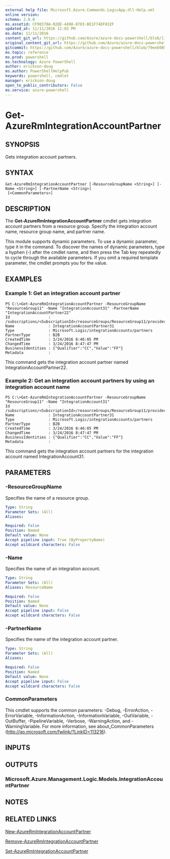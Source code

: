 ```yaml
---
external help file: Microsoft.Azure.Commands.LogicApp.dll-Help.xml
online version: 
schema: 2.0.0
ms.assetid: CF90378A-02DE-4498-8783-BE1F74EF832F
updated_at: 11/11/2016 11:03 PM
ms.date: 11/11/2016
content_git_url: https://github.com/Azure/azure-docs-powershell/blob/live/azureps-cmdlets-docs/ResourceManager/AzureRM.LogicApp/v2.2.0/Get-AzureRmIntegrationAccountPartner.md
original_content_git_url: https://github.com/Azure/azure-docs-powershell/blob/live/azureps-cmdlets-docs/ResourceManager/AzureRM.LogicApp/v2.2.0/Get-AzureRmIntegrationAccountPartner.md
gitcommit: https://github.com/Azure/azure-docs-powershell/blob/79eeb985ea480979357fb4695832a0c3d29a48bf/azureps-cmdlets-docs/ResourceManager/AzureRM.LogicApp/v2.2.0/Get-AzureRmIntegrationAccountPartner.md
ms.topic: reference
ms.prod: powershell
ms.technology: Azure PowerShell
author: erickson-doug
ms.author: PowerShellHelpPub
keywords: powershell, cmdlet
manager: erickson-doug
open_to_public_contributors: False
ms.service: azure-powershell
---
```


# Get-AzureRmIntegrationAccountPartner

## SYNOPSIS
Gets integration account partners.

## SYNTAX

```
Get-AzureRmIntegrationAccountPartner [-ResourceGroupName <String>] [-Name <String>] [-PartnerName <String>]
 [<CommonParameters>]
```

## DESCRIPTION
The **Get-AzureRmIntegrationAccountPartner** cmdlet gets integration account partners from a resource group.
Specify the integration account name, resource group name, and partner name.

This module supports dynamic parameters.
To use a dynamic parameter, type it in the command.
To discover the names of dynamic parameters, type a hyphen (-) after the cmdlet name, and then press the Tab key repeatedly to cycle through the available parameters.
If you omit a required template parameter, the cmdlet prompts you for the value.

## EXAMPLES

### Example 1: Get an integration account partner
```
PS C:\>Get-AzureRmIntegrationAccountPartner -ResourceGroupName "ResourceGroup11" -Name "IntegrationAccount31" -PartnerName "IntegrationAccountPartner22"
Id                 : /subscriptions/<SubscriptionId>/resourceGroups/ResourceGroup11/providers/Microsoft.Logic/integrationAccounts/TestIntegrationAccount/partners/IntegrationAccountPartner31
Name               : IntegrationAccountPartner31
Type               : Microsoft.Logic/integrationAccounts/partners
PartnerType        : B2B
CreatedTime        : 3/24/2016 8:46:05 PM
ChangedTime        : 3/24/2016 8:47:47 PM
BusinessIdentities : {"Qualifier":"CC","Value":"FF"}
Metadata           :
```

This command gets the integration account partner named IntegrationAccountPartner22.

### Example 2: Get an integration account partners by using an integration account name
```
PS C:\>Get-AzureRmIntegrationAccountPartner -ResourceGroupName "ResourceGroup11" -Name "IntegrationAccount31"
Id                 : /subscriptions/<SubscriptionId>/resourceGroups/ResourceGroup11/providers/Microsoft.Logic/integrationAccounts/TestIntegrationAccount/partners/IntegrationAccountPartner31
Name               : IntegrationAccountPartner31
Type               : Microsoft.Logic/integrationAccounts/partners
PartnerType        : B2B
CreatedTime        : 3/24/2016 8:46:05 PM
ChangedTime        : 3/24/2016 8:47:47 PM
BusinessIdentities : {"Qualifier":"CC","Value":"FF"}
Metadata           :
```

This command gets the integration account partners for the integration account named IntegrationAccount31.

## PARAMETERS

### -ResourceGroupName
Specifies the name of a resource group.

```yaml
Type: String
Parameter Sets: (All)
Aliases: 

Required: False
Position: Named
Default value: None
Accept pipeline input: True (ByPropertyName)
Accept wildcard characters: False
```

### -Name
Specifies the name of an integration account.

```yaml
Type: String
Parameter Sets: (All)
Aliases: ResourceName

Required: False
Position: Named
Default value: None
Accept pipeline input: False
Accept wildcard characters: False
```

### -PartnerName
Specifies the name of the integration account partner.

```yaml
Type: String
Parameter Sets: (All)
Aliases: 

Required: False
Position: Named
Default value: None
Accept pipeline input: False
Accept wildcard characters: False
```

### CommonParameters
This cmdlet supports the common parameters: -Debug, -ErrorAction, -ErrorVariable, -InformationAction, -InformationVariable, -OutVariable, -OutBuffer, -PipelineVariable, -Verbose, -WarningAction, and -WarningVariable. For more information, see about_CommonParameters (http://go.microsoft.com/fwlink/?LinkID=113216).

## INPUTS

## OUTPUTS

### Microsoft.Azure.Management.Logic.Models.IntegrationAccountPartner

## NOTES

## RELATED LINKS

[New-AzureRmIntegrationAccountPartner](xref:ResourceManager/AzureRM.LogicApp/v2.2.0/New-AzureRmIntegrationAccountPartner.md)

[Remove-AzureRmIntegrationAccountPartner](xref:ResourceManager/AzureRM.LogicApp/v2.2.0/Remove-AzureRmIntegrationAccountPartner.md)

[Set-AzureRmIntegrationAccountPartner](xref:ResourceManager/AzureRM.LogicApp/v2.2.0/Set-AzureRmIntegrationAccountPartner.md)


